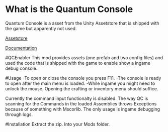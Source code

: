 # What is the Quantum Console
Quantum Console is a asset from the Unity Assetstore that is shipped with the game but apparently not used.

[Assetstore](https://assetstore.unity.com/packages/tools/utilities/quantum-console-211046)

[Documentation](https://www.qfsw.co.uk/docs/QC/articles/quickstart/quickstart.html)

#QCEnabler
This mod provides assets (one prefab and two config files) and used the code that is shipped with the game to enable show a ingame debug console.

#Usage
-To open or close the console you press F11.
-The console is ready to open after the main menu is loaded.
-While ingame you might need to unlock the mouse. Opening the crafting or inventory menu should suffice.

Currently the command input functionalty is disabled. The way QC is scanning for the Commands in the loaded Assemblies throws Exceptions because of something with Mscorlib.
The only usage is ingame debugging through logs.

#Installation
Extract the zip. Into your Mods folder.
